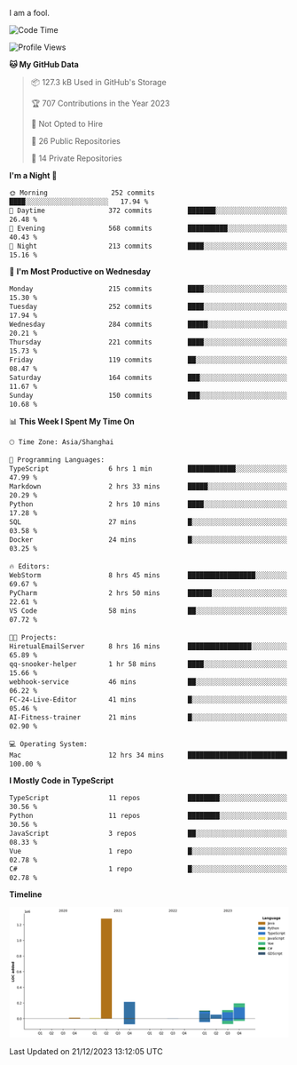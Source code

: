 I am a fool.

<!--START_SECTION:waka-->
![Code Time](http://img.shields.io/badge/Code%20Time-996%20hrs%2058%20mins-blue)

![Profile Views](http://img.shields.io/badge/Profile%20Views-1-blue)

**🐱 My GitHub Data** 

> 📦 127.3 kB Used in GitHub's Storage 
 > 
> 🏆 707 Contributions in the Year 2023
 > 
> 🚫 Not Opted to Hire
 > 
> 📜 26 Public Repositories 
 > 
> 🔑 14 Private Repositories 
 > 
**I'm a Night 🦉** 

```text
🌞 Morning                252 commits         ████░░░░░░░░░░░░░░░░░░░░░   17.94 % 
🌆 Daytime                372 commits         ███████░░░░░░░░░░░░░░░░░░   26.48 % 
🌃 Evening                568 commits         ██████████░░░░░░░░░░░░░░░   40.43 % 
🌙 Night                  213 commits         ████░░░░░░░░░░░░░░░░░░░░░   15.16 % 
```
📅 **I'm Most Productive on Wednesday** 

```text
Monday                   215 commits         ████░░░░░░░░░░░░░░░░░░░░░   15.30 % 
Tuesday                  252 commits         ████░░░░░░░░░░░░░░░░░░░░░   17.94 % 
Wednesday                284 commits         █████░░░░░░░░░░░░░░░░░░░░   20.21 % 
Thursday                 221 commits         ████░░░░░░░░░░░░░░░░░░░░░   15.73 % 
Friday                   119 commits         ██░░░░░░░░░░░░░░░░░░░░░░░   08.47 % 
Saturday                 164 commits         ███░░░░░░░░░░░░░░░░░░░░░░   11.67 % 
Sunday                   150 commits         ███░░░░░░░░░░░░░░░░░░░░░░   10.68 % 
```


📊 **This Week I Spent My Time On** 

```text
🕑︎ Time Zone: Asia/Shanghai

💬 Programming Languages: 
TypeScript               6 hrs 1 min         ████████████░░░░░░░░░░░░░   47.99 % 
Markdown                 2 hrs 33 mins       █████░░░░░░░░░░░░░░░░░░░░   20.29 % 
Python                   2 hrs 10 mins       ████░░░░░░░░░░░░░░░░░░░░░   17.28 % 
SQL                      27 mins             █░░░░░░░░░░░░░░░░░░░░░░░░   03.58 % 
Docker                   24 mins             █░░░░░░░░░░░░░░░░░░░░░░░░   03.25 % 

🔥 Editors: 
WebStorm                 8 hrs 45 mins       █████████████████░░░░░░░░   69.67 % 
PyCharm                  2 hrs 50 mins       ██████░░░░░░░░░░░░░░░░░░░   22.61 % 
VS Code                  58 mins             ██░░░░░░░░░░░░░░░░░░░░░░░   07.72 % 

🐱‍💻 Projects: 
HiretualEmailServer      8 hrs 16 mins       ████████████████░░░░░░░░░   65.89 % 
qq-snooker-helper        1 hr 58 mins        ████░░░░░░░░░░░░░░░░░░░░░   15.66 % 
webhook-service          46 mins             ██░░░░░░░░░░░░░░░░░░░░░░░   06.22 % 
FC-24-Live-Editor        41 mins             █░░░░░░░░░░░░░░░░░░░░░░░░   05.46 % 
AI-Fitness-trainer       21 mins             █░░░░░░░░░░░░░░░░░░░░░░░░   02.90 % 

💻 Operating System: 
Mac                      12 hrs 34 mins      █████████████████████████   100.00 % 
```

**I Mostly Code in TypeScript** 

```text
TypeScript               11 repos            ████████░░░░░░░░░░░░░░░░░   30.56 % 
Python                   11 repos            ████████░░░░░░░░░░░░░░░░░   30.56 % 
JavaScript               3 repos             ██░░░░░░░░░░░░░░░░░░░░░░░   08.33 % 
Vue                      1 repo              █░░░░░░░░░░░░░░░░░░░░░░░░   02.78 % 
C#                       1 repo              █░░░░░░░░░░░░░░░░░░░░░░░░   02.78 % 
```



**Timeline**

![Lines of Code chart](https://raw.githubusercontent.com/VeejaLiu/VeejaLiu/master/assets/bar_graph.png)


 Last Updated on 21/12/2023 13:12:05 UTC
<!--END_SECTION:waka-->
